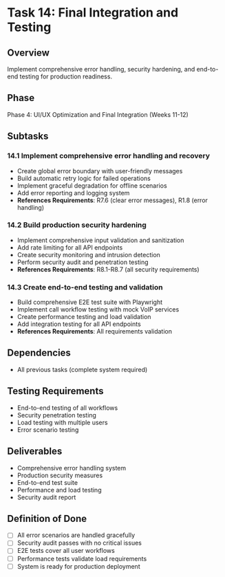 # Task 14: Final Integration and Testing

## Overview

Implement comprehensive error handling, security hardening, and end-to-end testing for production readiness.

## Phase

Phase 4: UI/UX Optimization and Final Integration (Weeks 11-12)

## Subtasks

### 14.1 Implement comprehensive error handling and recovery

- Create global error boundary with user-friendly messages
- Build automatic retry logic for failed operations
- Implement graceful degradation for offline scenarios
- Add error reporting and logging system
- **References Requirements**: R7.6 (clear error messages), R1.8 (error handling)

### 14.2 Build production security hardening

- Implement comprehensive input validation and sanitization
- Add rate limiting for all API endpoints
- Create security monitoring and intrusion detection
- Perform security audit and penetration testing
- **References Requirements**: R8.1-R8.7 (all security requirements)

### 14.3 Create end-to-end testing and validation

- Build comprehensive E2E test suite with Playwright
- Implement call workflow testing with mock VoIP services
- Create performance testing and load validation
- Add integration testing for all API endpoints
- **References Requirements**: All requirements validation

## Dependencies

- All previous tasks (complete system required)

## Testing Requirements

- End-to-end testing of all workflows
- Security penetration testing
- Load testing with multiple users
- Error scenario testing

## Deliverables

- Comprehensive error handling system
- Production security measures
- End-to-end test suite
- Performance and load testing
- Security audit report

## Definition of Done

- [ ] All error scenarios are handled gracefully
- [ ] Security audit passes with no critical issues
- [ ] E2E tests cover all user workflows
- [ ] Performance tests validate load requirements
- [ ] System is ready for production deployment
